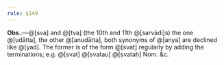 ```yaml
---
rule: §149
---
```


**Obs.**:—@[sva] and @[tva] (the 10th and 11th @[sarvādi]s) the one @[udātta], the other @[anudātta], both synonyms of @[anya] are declined like @[yad]. The former is of the form @[svat] regularly by adding the terminations; e.g. @[svat] @[svatau] @[svataḥ] Nom. &c.